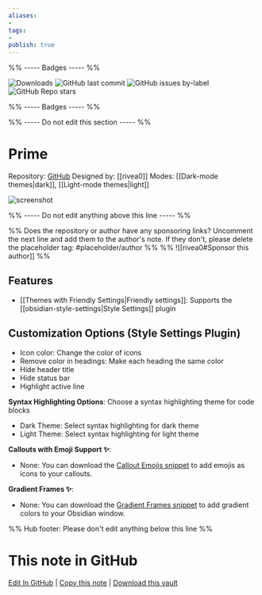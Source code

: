 ```yaml
---
aliases:
- 
tags: 
- 
publish: true
---
```


%% ----- Badges ----- %%

![Downloads](https://img.shields.io/badge/downloads-3825-573E7A?style=for-the-badge&logo=)
![GitHub last commit](https://img.shields.io/github/last-commit/rivea0/obsidian-prime?color=573E7A&label=last%20update&logo=github&style=for-the-badge)
![GitHub issues by-label](https://img.shields.io/github/issues/rivea0/obsidian-prime/help%20wanted?color=573E7A&logo=github&style=for-the-badge) 
![GitHub Repo stars](https://img.shields.io/github/stars/rivea0/obsidian-prime?color=573E7A&logo=github&style=for-the-badge)

%% ----- Badges ----- %%

%% ----- Do not edit this section ----- %%

# Prime

Repository: [GitHub](https://github.com/rivea0/obsidian-prime)
Designed by: [[rivea0]]
Modes: [[Dark-mode themes|dark]], [[Light-mode themes|light]]



![screenshot](https://github.com/rivea0/obsidian-prime/raw/HEAD/screenshot.png)

%% ----- Do not edit anything above this line ----- %% 

%% Does the repository or author have any sponsoring links? Uncomment the next line and add them to the author's note. If they don't, please delete the placeholder tag: #placeholder/author %%
%% ![[rivea0#Sponsor this author]] %%


## Features

- [[Themes with Friendly Settings|Friendly settings]]: Supports the [[obsidian-style-settings|Style Settings]] plugin

## Customization Options (Style Settings Plugin) 
- Icon color: Change the color of icons
- Remove color in headings: Make each heading the same color
- Hide header title
- Hide status bar
- Highlight active line

**Syntax Highlighting Options**: Choose a syntax highlighting theme for code blocks
- Dark Theme: Select syntax highlighting for dark theme
- Light Theme: Select syntax highlighting for light theme

**Callouts with Emoji Support ✨**: 
- None: You can download the [Callout Emojis snippet](https://github.com/rivea0/obsidian-prime-snippets/blob/main/callout-emojis.css) to add emojis as icons to your callouts.

**Gradient Frames ✨**: 
- None: You can download the [Gradient Frames snippet](https://github.com/rivea0/obsidian-prime-snippets/blob/main/gradient-frames.css) to add gradient colors to your Obsidian window.


%% Hub footer: Please don't edit anything below this line %%

# This note in GitHub

<span class="git-footer">[Edit In GitHub](https://github.dev/obsidian-community/obsidian-hub/blob/main/02%20-%20Community%20Expansions/02.05%20All%20Community%20Expansions/Themes/Prime.md "git-hub-edit-note") | [Copy this note](https://raw.githubusercontent.com/obsidian-community/obsidian-hub/main/02%20-%20Community%20Expansions/02.05%20All%20Community%20Expansions/Themes/Prime.md "git-hub-copy-note") | [Download this vault](https://github.com/obsidian-community/obsidian-hub/archive/refs/heads/main.zip "git-hub-download-vault") </span>
